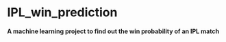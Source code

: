 # IPL_win_prediction
**A machine learning project to find out the win probability of an IPL match**
